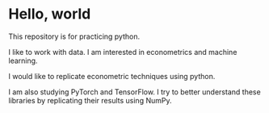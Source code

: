 # Hello, world

This repository is for practicing python.

I like to work with data. I am interested in econometrics and machine learning.

I would like to replicate econometric techniques using python.

I am also studying PyTorch and TensorFlow. I try to better understand these libraries by replicating their results using NumPy.
